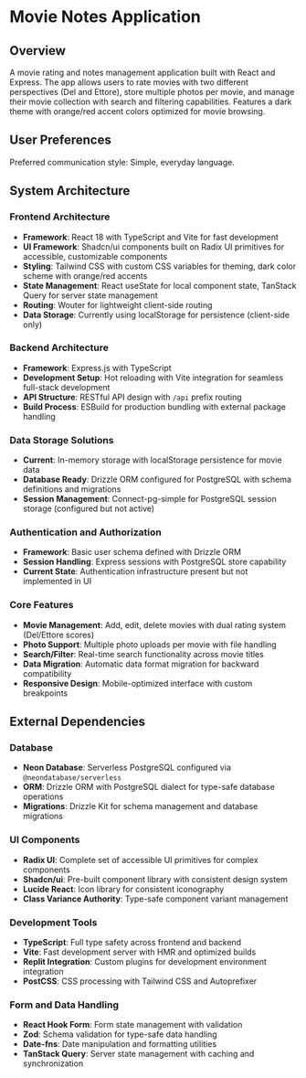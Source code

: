 # Movie Notes Application

## Overview

A movie rating and notes management application built with React and Express. The app allows users to rate movies with two different perspectives (Del and Ettore), store multiple photos per movie, and manage their movie collection with search and filtering capabilities. Features a dark theme with orange/red accent colors optimized for movie browsing.

## User Preferences

Preferred communication style: Simple, everyday language.

## System Architecture

### Frontend Architecture
- **Framework**: React 18 with TypeScript and Vite for fast development
- **UI Framework**: Shadcn/ui components built on Radix UI primitives for accessible, customizable components
- **Styling**: Tailwind CSS with custom CSS variables for theming, dark color scheme with orange/red accents
- **State Management**: React useState for local component state, TanStack Query for server state management
- **Routing**: Wouter for lightweight client-side routing
- **Data Storage**: Currently using localStorage for persistence (client-side only)

### Backend Architecture
- **Framework**: Express.js with TypeScript
- **Development Setup**: Hot reloading with Vite integration for seamless full-stack development
- **API Structure**: RESTful API design with `/api` prefix routing
- **Build Process**: ESBuild for production bundling with external package handling

### Data Storage Solutions
- **Current**: In-memory storage with localStorage persistence for movie data
- **Database Ready**: Drizzle ORM configured for PostgreSQL with schema definitions and migrations
- **Session Management**: Connect-pg-simple for PostgreSQL session storage (configured but not active)

### Authentication and Authorization
- **Framework**: Basic user schema defined with Drizzle ORM
- **Session Handling**: Express sessions with PostgreSQL store capability
- **Current State**: Authentication infrastructure present but not implemented in UI

### Core Features
- **Movie Management**: Add, edit, delete movies with dual rating system (Del/Ettore scores)
- **Photo Support**: Multiple photo uploads per movie with file handling
- **Search/Filter**: Real-time search functionality across movie titles
- **Data Migration**: Automatic data format migration for backward compatibility
- **Responsive Design**: Mobile-optimized interface with custom breakpoints

## External Dependencies

### Database
- **Neon Database**: Serverless PostgreSQL configured via `@neondatabase/serverless`
- **ORM**: Drizzle ORM with PostgreSQL dialect for type-safe database operations
- **Migrations**: Drizzle Kit for schema management and database migrations

### UI Components
- **Radix UI**: Complete set of accessible UI primitives for complex components
- **Shadcn/ui**: Pre-built component library with consistent design system
- **Lucide React**: Icon library for consistent iconography
- **Class Variance Authority**: Type-safe component variant management

### Development Tools
- **TypeScript**: Full type safety across frontend and backend
- **Vite**: Fast development server with HMR and optimized builds
- **Replit Integration**: Custom plugins for development environment integration
- **PostCSS**: CSS processing with Tailwind CSS and Autoprefixer

### Form and Data Handling
- **React Hook Form**: Form state management with validation
- **Zod**: Schema validation for type-safe data handling
- **Date-fns**: Date manipulation and formatting utilities
- **TanStack Query**: Server state management with caching and synchronization
